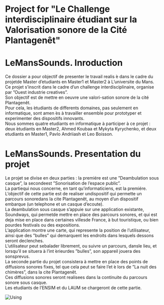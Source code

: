 # Project for "Le Challenge interdisciplinaire étudiant sur la Valorisation sonore de la Cité Plantagenêt"
# LeMansSounds. Inroduction
Ce dossier a pour objectif de presenter le travail realis ́e dans le cadre du projetde Master d’etudiants en Master1 et Master2 à L’universite du Mans.  
Ce projet s’inscrit dans le cadre d’un challenge interdisciplinaire, organise par ”Ouest industrie creatives”.  
Son objectif est de mettre en oeuvre une valori-sation sonore de la cité Plantagenêt.  
Pour cela, les  ́etudiants de differents domaines, pas seulement en informatique, sont amen ́es à travailler ensemble pour prototyper et experimenter des dispositifs innovants.  
Nous sommes quatre etudiants en informatique à participer à ce projet : deux ́etudiants en Master2, Ahmed Koubaa et Mykyta Kyrychenko, et deux etudiants en Master1, Pavlo Andriiash et Leo Boisson.  
# LeMansSounds.  Presentation du projet
Le projet se divise en deux parties :  la premiére est une ”Deambulation sous casque”, la secondeest  ”Sonorisation  de  l’espace  public”.  
La partiequi nous concerne, en tant qu’informaticiens, est la premiére.  
L’objectif de cette partie est de realiser undispositif qui permette un parcours sonoredans la cite Plantagenêt, au moyen d’un dispositif embarque (un telephone et un casque d’ecoute).  
La deambulation sous casque s’appuie sur une application existante, Soundways, qui permetde mettre en place des parcours sonores, et qui est deja mise en place dans certaines villesde France, à but touristique, ou bien pourdes festivals ou des expositions.  
L’application montre une carte, qui represente la  position de l’utilisateur, ainsi que des ”bulles” qui demarquent les endroits dans  lesquels dessons seront declenches.  
L’utilisateur peut sebalader librement, ou suivre un parcours, dansle lieu, et lorsqu’il se situera à l’int ́erieurdes ”bulles”, son appareil jouera des sonsprevus.  
La seconde partie du projet consistera à mettre en place des points de diffusions sonores fixes, tel que cela peut se faire l’et ́e lors de ”La nuit des chimères”, dans la cite Plantagenêt.  
Ces diffusions sonores seront realisees dans la continuite du parcours sonore sous casque.  
Les etudiants de l’ENSIM et du LAUM se chargeront de cette partie.  
  
![Using](https://j.gifs.com/911JVY.gif)

